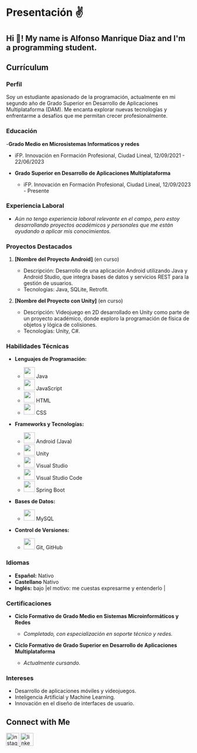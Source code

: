 # Presentación ✌️

## Hi 👋! My name is Alfonso Manrique Diaz and I'm a programming student.

## Currículum 

### Perfil
Soy un estudiante apasionado de la programación, actualmente en mi segundo año de Grado Superior en Desarrollo de Aplicaciones Multiplataforma (DAM). Me encanta explorar nuevas tecnologías y enfrentarme a desafíos que me permitan crecer profesionalmente.

### Educación
-**Grado Medio en Microsistemas Informaticos y redes**
- iFP. Innovación en Formación Profesional, Ciudad Lineal, 12/09/2021 - 22/06/2023
  
- **Grado Superior en Desarrollo de Aplicaciones Multiplataforma**
  - iFP. Innovación en Formación Profesional, Ciudad Lineal, 12/09/2023 - Presente

### Experiencia Laboral
- *Aún no tengo experiencia laboral relevante en el campo, pero estoy desarrollando proyectos académicos y personales que me están ayudando a aplicar mis conocimientos.*

### Proyectos Destacados
1. **[Nombre del Proyecto Android]** (en curso)
   - Descripción: Desarrollo de una aplicación Android utilizando Java y Android Studio, que integra bases de datos y servicios REST para la gestión de usuarios.
   - Tecnologías: Java, SQLite, Retrofit.

2. **[Nombre del Proyecto con Unity]** (en curso)
   - Descripción: Videojuego en 2D desarrollado en Unity como parte de un proyecto académico, donde exploro la programación de física de objetos y lógica de colisiones.
   - Tecnologías: Unity, C#.

### Habilidades Técnicas
- **Lenguajes de Programación:**
  - <img src="https://img.icons8.com/color/48/000000/java-coffee-cup-logo.png" height="30"/> Java
  - <img src="https://img.icons8.com/color/48/000000/javascript.png" height="30"/> JavaScript
  - <img src="https://img.icons8.com/color/48/000000/html-5.png" height="30"/> HTML
  - <img src="https://img.icons8.com/color/48/000000/css3.png" height="30"/> CSS

- **Frameworks y Tecnologías:**
  - <img src="https://img.icons8.com/color/48/000000/android-os.png" height="30"/> Android (Java)
  - <img src="https://img.icons8.com/color/48/000000/unity.png" height="30"/> Unity
  - <img src="https://img.icons8.com/color/48/000000/visual-studio.png" height="30"/> Visual Studio
  - <img src="https://img.icons8.com/color/48/000000/visual-studio-code-2019.png" height="30"/> Visual Studio Code
  - <img src="https://img.icons8.com/color/48/000000/spring-logo.png" height="30"/> Spring Boot


- **Bases de Datos:**
  - <img src="https://img.icons8.com/color/48/000000/mysql-logo.png" height="30"/> MySQL

- **Control de Versiones:**
  - <img src="https://img.icons8.com/ios-glyphs/48/000000/github.png" height="30"/> Git, GitHub

### Idiomas
- **Español:** Nativo
- **Castellano** Nativo
- **Inglés:** bajo |el motivo: me cuestas expresarme y entenderlo |

### Certificaciones
- **Ciclo Formativo de Grado Medio en Sistemas Microinformáticos y Redes**
  - *Completado, con especialización en soporte técnico y redes.*
  
- **Ciclo Formativo de Grado Superior en Desarrollo de Aplicaciones Multiplataforma**
  - *Actualmente cursando.*

### Intereses
- Desarrollo de aplicaciones móviles y videojuegos.
- Inteligencia Artificial y Machine Learning.
- Innovación en el diseño de interfaces de usuario.

## Connect with Me
<div align="left">

  <a href="https://www.instagram.com/">
    <img src="https://img.shields.io/static/v1?message=Instagram&logo=instagram&label=&color=E4405F&logoColor=white&labelColor=&style=for-the-badge" height="35" alt="instagram logo"  />
  </a>
  <a href="https://www.linkedin.com/in/alfonso-manrique-diaz-desarrollador-it/">
    <img src="https://img.shields.io/static/v1?message=LinkedIn&logo=linkedin&label=&color=0077B5&logoColor=white&labelColor=&style=for-the-badge"  height="35" alt="linkedin logo"  />
  </a>
</div>

<br clear="both">
